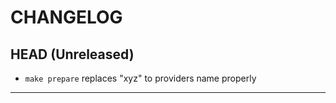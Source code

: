 CHANGELOG
=========

## HEAD (Unreleased)

- `make prepare` replaces "xyz" to providers name properly
---

